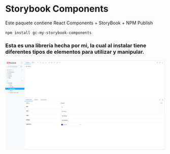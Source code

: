 # Storybook Components

Este paquete contiene React Components + StoryBook + NPM Publish

```
npm install gc-my-storybook-components
```

### Esta es una librería hecha por mi, la cual al instalar tiene diferentes tipos de elementos para utilizar y manipular.

<img src="./Components.png" alt="Imágen de la página"/>
